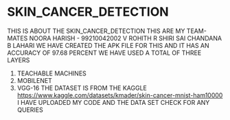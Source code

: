 # SKIN_CANCER_DETECTION
THIS IS ABOUT THE SKIN_CANCER_DETECTION 
THIS ARE MY TEAM-MATES
NOORA HARISH - 99210042002
V ROHITH
R SHIRI SAI CHANDANA
B LAHARI
WE HAVE CREATED THE APK FILE FOR THIS AND IT HAS AN ACCURACY OF 97.68 PERCENT
WE HAVE USED A TOTAL OF THREE LAYERS 
1. TEACHABLE MACHINES
2. MOBILENET
3. VGG-16
THE DATASET IS FROM THE KAGGLE https://www.kaggle.com/datasets/kmader/skin-cancer-mnist-ham10000
I HAVE UPLOADED MY CODE AND THE DATA SET CHECK FOR ANY QUERIES 
